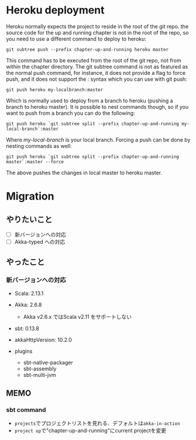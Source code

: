 Heroku deployment
=================

Heroku normally expects the project to reside in the root of the git repo.
the source code for the up and running chapter is not in the root of the repo, so you need to use a different command to deploy to heroku:

    git subtree push --prefix chapter-up-and-running heroku master

This command has to be executed from the root of the git repo, not from within the chapter directory.
The git subtree command is not as featured as the normal push command, for instance, it does not provide a flag to force push,
and it does not support the <local-branch>:<remote-branch> syntax which you can use with git push:

    git push heroku my-localbranch:master

Which is normally used to deploy from a branch to heroku (pushing a branch to heroku master).
It is possible to nest commands though, so if you want to push from a branch you can do the following:

    git push heroku `git subtree split --prefix chapter-up-and-running my-local-branch`:master

Where *my-local-branch* is your local branch.
Forcing a push can be done by nesting commands as well:

    git push heroku `git subtree split --prefix chapter-up-and-running master`:master --force

The above pushes the changes in local master to heroku master.


# Migration
## やりたいこと
- [ ] 新バージョンへの対応
- [ ] Akka-typed への対応

## やったこと
### 新バージョンへの対応
- Scala: 2.13.1
- Akka: 2.6.8
    - Akka v2.6.x ではScala v2.11 をサポートしない
- sbt: 0.13.8
- akkaHttpVersion: 10.2.0

- plugins
    - sbt-native-packager
    - sbt-assembly
    - sbt-multi-jvm
## MEMO
### sbt command
- `projects`でプロジェクトリストを見れる．デフォルトは`akka-in-action`
- `project up`で"chapter-up-and-running"にcurrent projectを変更
    